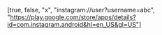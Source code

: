 [true, false, "x", "instagram://user?username=abc", "https://play.google.com/store/apps/details?id=com.instagram.android&hl=en_US&gl=US"]
